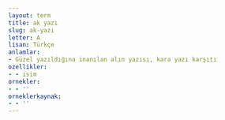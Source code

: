 ```yaml
---
layout: term
title: ak yazı
slug: ak-yazi
letter: A
lisan: Türkçe
anlamlar:
- Güzel yazıldığına inanılan alın yazısı, kara yazı karşıtı
ozellikler:
- - isim
ornekler:
- - ''
orneklerkaynak:
- - ''
---
```

